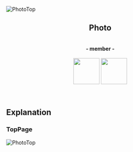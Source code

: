 ![PhotoTop](https://i.gyazo.com/a61c09f264138fe5fa59f06fd11a2406.jpg)

<h2 align="center">Photo</h2>

<p align="center"><br>
  <b><a>- member -</a></b><br><br>
  <b><a><a href="https://github.com/0223ms"><img src="https://avatars3.githubusercontent.com/u/59785847?s=460&v=4" width="70px;" /></a></b>
  <b><a><a href="https://github.com/akkun016"><img src="https://avatars1.githubusercontent.com/u/59810344?s=460&v=4" width="70px;" /></a></b>
</p><br>

## Explanation

### TopPage
![PhotoTop](https://user-images.githubusercontent.com/59810344/94341835-a6707d00-0047-11eb-92d3-46ce1c751405.png)

